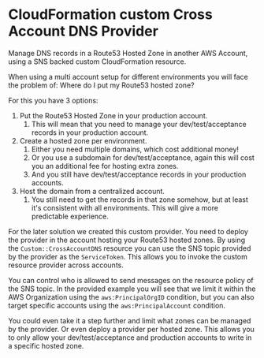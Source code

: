 # CloudFormation custom Cross Account DNS Provider

Manage DNS records in a Route53 Hosted Zone in another AWS Account, using a SNS backed custom CloudFormation resource.

When using a multi account setup for different environments you will face the problem of: Where do I put my Route53 hosted zone?

For this you have 3 options:

1. Put the Route53 Hosted Zone in your production account.
   1. This will mean that you need to manage your dev/test/acceptance records in your production account.
2. Create a hosted zone per environment.
   1. Either you need multiple domains, which cost additional money! 
   2. Or you use a subdomain for dev/test/acceptance, again this will cost you an additional fee for hosting extra zones.
   3. And you still have dev/test/acceptance records in your production accounts.
3. Host the domain from a centralized account.
   1. You still need to get the records in that zone somehow, but at least it's consistent with all environments. This
      will give a more predictable experience.

For the later solution we created this custom provider. You need to deploy the provider in the account hosting your Route53
hosted zones. By using the `Custom::CrossAccountDNS` resource you can use the SNS topic provided by the provider as the
`ServiceToken`. This allows you to invoke the custom resource provider across accounts.  

You can control who is allowed to send messages on the resource policy of the SNS topic. In the provided example you will
see that we limit it within the AWS Organization using the `aws:PrincipalOrgID` condition, but you can also target
specific accounts using the `aws:PrincipalAccount` condition.

You could even take it a step further and limit what zones can be managed by the provider. Or even deploy a provider per
hosted zone. This allows you to only allow your dev/test/acceptance and production accounts to write in a specific hosted
zone.
